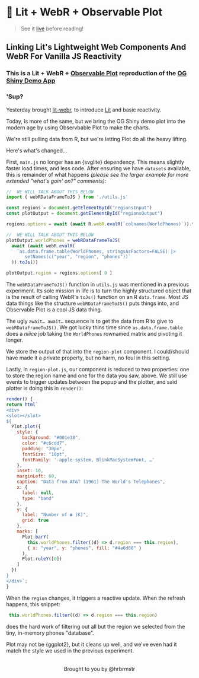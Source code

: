 # 🧪 Lit + WebR + Observable Plot

>See it [live](https://rud.is/w/lit-webr-plot/) before reading!


## Linking Lit's Lightweight Web Components And WebR For Vanilla JS Reactivity 

### This is a Lit + WebR + [Observable Plot](https://github.com/observablehq/plot) reproduction of the [OG Shiny Demo App](https://shiny.rstudio.com/gallery/telephones-by-region.html)

### 'Sup?

Yesterday brought [lit-webr](https://rud.is/w/lit-webr/), to introduce [Lit](lit.dev) and basic reactivity.

Today, is more of the same, but we bring the OG Shiny demo plot into the modern age by using Observbable Plot to make the charts. 

We're still pulling data from R, but we're letting Plot do all the heavy lifting.

Here's what's changed…

First, `main.js` no longer has an {svglite} dependency. This means slightly faster load times, and less code. After ensuring we have `datasets` available, this is remainder of what happens _(please see the larger example for more extended "what's goin' on?" comments)_:

```js
//  WE WILL TALK ABOUT THIS BELOW
import { webRDataFrameToJS } from './utils.js'

const regions = document.getElementById("regionsInput")
const plotOutput = document.getElementById("regionsOutput")

regions.options = await (await R.webR.evalR(`colnames(WorldPhones)`)).toArray()

//  WE WILL TALK ABOUT THIS BELOW
plotOutput.worldPhones = webRDataFrameToJS(
  await (await webR.evalR(
    `as.data.frame.table(WorldPhones, stringsAsFactors=FALSE) |> 
       setNames(c("year", "region", "phones"))`
  )).toJs())

plotOutput.region = regions.options[ 0 ]
```

The `webRDataFrameToJS()` function in `utils.js` was mentioned in a previous experiment. Its sole mission in life is to turn the highly structured object that is the result of calling WebR's `toJs()` function on an R `data.frame`. Most JS data things like the structure `webRDataFrameToJS()` puts things into, and Observable Plot is a cool JS data thing.

The ugly `await… await…` sequence is to get the data from R to give to `webRDataFrameToJS()`.  We got lucky thins time since `as.data.frame.table` does a _niiice_ job taking the `WorldPhones` rownamed matrix and pivoting it longer.

We store the output of that into the `region-plot` component. I could/should have made it a private property, but no harm, no foul in this setting.

Lastly, in `region-plot.js`, our component is reduced to two properties: one to store the region name and one for the data you saw, above. We still use events to trigger updates between the popup and the plotter, and said plotter is doing this in `render()`:

```js
render() {
return html`
<div>
<slot></slot>
${
  Plot.plot({
    style: {
      background: "#001e38",
      color: "#c6cdd7",
      padding: "30px",
      fontSize: "10pt",
      fontFamily: '-apple-system, BlinkMacSystemFont, …'
    },
    inset: 10,
    marginLeft: 60,
    caption: "Data from AT&T (1961) The World's Telephones",
    x: {
      label: null,
      type: "band"
    },
    y: {
      label: "Number of ☎️ (K)",
      grid: true
    },
    marks: [
      Plot.barY(
        this.worldPhones.filter((d) => d.region === this.region),
        { x: "year", y: "phones", fill: "#4a6d88" }
      ),
      Plot.ruleY([0])
    ]
  })
}
</div>`;
}
```

When the `region` changes, it triggers a reactive update. When the refresh happens, this snippet:

```js
 this.worldPhones.filter((d) => d.region === this.region)
 ```

 does the hard work of filtering out all but the region we selected from the tiny, in-memory phones "database".

 Plot may not be {ggplot2}, but it cleans up well, and we've even had it match the style we used in the previous experiment.

<p style="text-align:center;margin-top:2rem;">Brought to you by @hrbrmstr</p>
